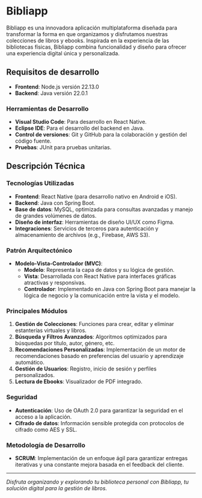 # Bibliapp

Bibliapp es una innovadora aplicación multiplataforma diseñada para transformar la forma en que organizamos y disfrutamos nuestras colecciones de libros y ebooks. Inspirada en la experiencia de las bibliotecas físicas, Bibliapp combina funcionalidad y diseño para ofrecer una experiencia digital única y personalizada.

## Requisitos de desarrollo
- **Frontend**: Node.js versión 22.13.0
- **Backend**: Java versión 22.0.1

### Herramientas de Desarrollo

- **Visual Studio Code**: Para desarrollo en React Native.
- **Eclipse IDE**: Para el desarrollo del backend en Java.
- **Control de versiones**: Git y GitHub para la colaboración y gestión del código fuente.
- **Pruebas**: JUnit para pruebas unitarias.

## Descripción Técnica

### Tecnologías Utilizadas

- **Frontend**: React Native (para desarrollo nativo en Android e iOS).
- **Backend**: Java con Spring Boot.
- **Base de datos**: MySQL, optimizada para consultas avanzadas y manejo de grandes volúmenes de datos.
- **Diseño de interfaz**: Herramientas de diseño UI/UX como Figma.
- **Integraciones**: Servicios de terceros para autenticación y almacenamiento de archivos (e.g., Firebase, AWS S3).

### Patrón Arquitectónico

- **Modelo-Vista-Controlador (MVC)**:
  - **Modelo**: Representa la capa de datos y su lógica de gestión.
  - **Vista**: Desarrollada con React Native para interfaces gráficas atractivas y responsivas.
  - **Controlador**: Implementado en Java con Spring Boot para manejar la lógica de negocio y la comunicación entre la vista y el modelo.

### Principales Módulos

1. **Gestión de Colecciones**: Funciones para crear, editar y eliminar estanterías virtuales y libros.
2. **Búsqueda y Filtros Avanzados**: Algoritmos optimizados para búsquedas por título, autor, género, etc.
3. **Recomendaciones Personalizadas**: Implementación de un motor de recomendaciones basado en preferencias del usuario y aprendizaje automático.
4. **Gestión de Usuarios**: Registro, inicio de sesión y perfiles personalizados.
5. **Lectura de Ebooks**: Visualizador de PDF integrado.

### Seguridad

- **Autenticación**: Uso de OAuth 2.0 para garantizar la seguridad en el acceso a la aplicación.
- **Cifrado de datos**: Información sensible protegida con protocolos de cifrado como AES y SSL.

### Metodología de Desarrollo

- **SCRUM**: Implementación de un enfoque ágil para garantizar entregas iterativas y una constante mejora basada en el feedback del cliente.

---

_Disfruta organizando y explorando tu biblioteca personal con Bibliapp, tu solución digital para la gestión de libros._
